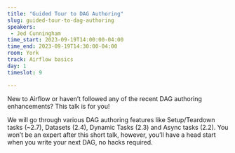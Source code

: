 ```yaml
---
title: "Guided Tour to DAG Authoring"
slug: guided-tour-to-dag-authoring
speakers:
 - Jed Cunningham
time_start: 2023-09-19T14:00:00-04:00
time_end: 2023-09-19T14:30:00-04:00
room: York
track: Airflow basics
day: 1
timeslot: 9

---
```


New to Airflow or haven’t followed any of the recent DAG authoring enhancements? This talk is for you!
 
 
 
 We will go through various DAG authoring features like Setup/Teardown tasks (~2.7), Datasets (2.4), Dynamic Tasks (2.3) and Async tasks (2.2). You won’t be an expert after this short talk, however, you’ll have a head start when you write your next DAG, no hacks required.